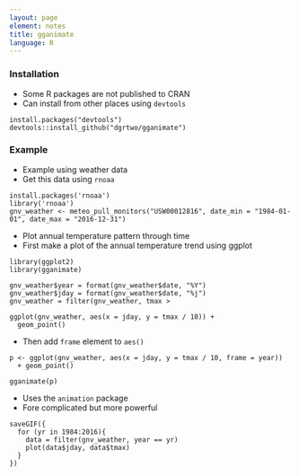 ```yaml
---
layout: page
element: notes
title: gganimate
language: R
---
```


### Installation

* Some R packages are not published to CRAN
* Can install from other places using `devtools`

```
install.packages("devtools")
devtools::install_github("dgrtwo/gganimate")
```

### Example

* Example using weather data
* Get this data using `rnoaa`

```
install.packages('rnoaa')
library('rnoaa')
gnv_weather <- meteo_pull_monitors("USW00012816", date_min = "1984-01-01", date_max = "2016-12-31")
```
* Plot annual temperature pattern through time
* First make a plot of the annual temperature trend using ggplot

```
library(ggplot2)
library(gganimate)

gnv_weather$year = format(gnv_weather$date, "%Y")
gnv_weather$jday = format(gnv_weather$date, "%j")
gnv_weather = filter(gnv_weather, tmax > 

ggplot(gnv_weather, aes(x = jday, y = tmax / 10)) +
  geom_point()
```

* Then add `frame` element to `aes()`

```
p <- ggplot(gnv_weather, aes(x = jday, y = tmax / 10, frame = year))
  + geom_point()

gganimate(p)
```

* Uses the `animation` package
* Fore complicated but more powerful

```
saveGIF({
  for (yr in 1984:2016){
    data = filter(gnv_weather, year == yr)
    plot(data$jday, data$tmax)
  }
})
```

